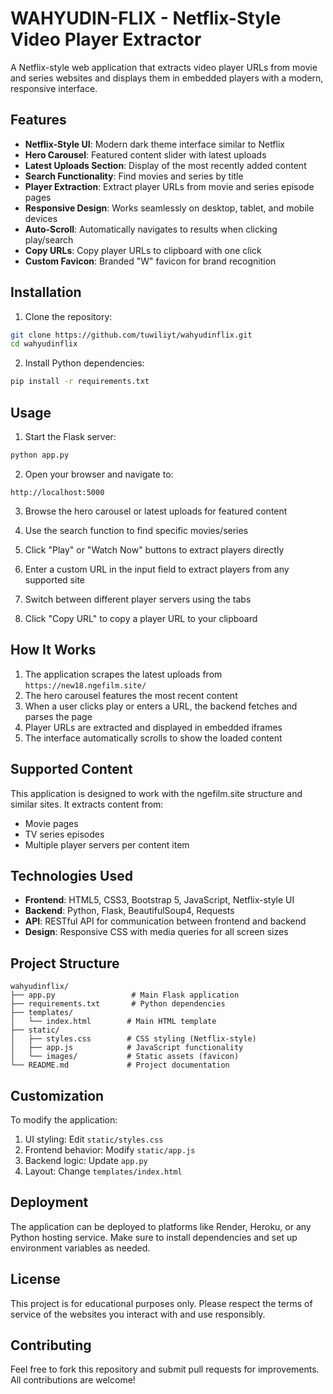 # WAHYUDIN-FLIX - Netflix-Style Video Player Extractor

A Netflix-style web application that extracts video player URLs from movie and series websites and displays them in embedded players with a modern, responsive interface.

## Features

- **Netflix-Style UI**: Modern dark theme interface similar to Netflix
- **Hero Carousel**: Featured content slider with latest uploads
- **Latest Uploads Section**: Display of the most recently added content
- **Search Functionality**: Find movies and series by title
- **Player Extraction**: Extract player URLs from movie and series episode pages
- **Responsive Design**: Works seamlessly on desktop, tablet, and mobile devices
- **Auto-Scroll**: Automatically navigates to results when clicking play/search
- **Copy URLs**: Copy player URLs to clipboard with one click
- **Custom Favicon**: Branded "W" favicon for brand recognition

## Installation

1. Clone the repository:
```bash
git clone https://github.com/tuwiliyt/wahyudinflix.git
cd wahyudinflix
```

2. Install Python dependencies:
```bash
pip install -r requirements.txt
```

## Usage

1. Start the Flask server:
```bash
python app.py
```

2. Open your browser and navigate to:
```
http://localhost:5000
```

3. Browse the hero carousel or latest uploads for featured content

4. Use the search function to find specific movies/series

5. Click "Play" or "Watch Now" buttons to extract players directly

6. Enter a custom URL in the input field to extract players from any supported site

7. Switch between different player servers using the tabs

8. Click "Copy URL" to copy a player URL to your clipboard

## How It Works

1. The application scrapes the latest uploads from `https://new18.ngefilm.site/`
2. The hero carousel features the most recent content
3. When a user clicks play or enters a URL, the backend fetches and parses the page
4. Player URLs are extracted and displayed in embedded iframes
5. The interface automatically scrolls to show the loaded content

## Supported Content

This application is designed to work with the ngefilm.site structure and similar sites. It extracts content from:
- Movie pages
- TV series episodes
- Multiple player servers per content item

## Technologies Used

- **Frontend**: HTML5, CSS3, Bootstrap 5, JavaScript, Netflix-style UI
- **Backend**: Python, Flask, BeautifulSoup4, Requests
- **API**: RESTful API for communication between frontend and backend
- **Design**: Responsive CSS with media queries for all screen sizes

## Project Structure

```
wahyudinflix/
├── app.py                 # Main Flask application
├── requirements.txt       # Python dependencies  
├── templates/
│   └── index.html        # Main HTML template
├── static/
│   ├── styles.css        # CSS styling (Netflix-style)
│   ├── app.js            # JavaScript functionality
│   └── images/           # Static assets (favicon)
└── README.md             # Project documentation
```

## Customization

To modify the application:

1. UI styling: Edit `static/styles.css`
2. Frontend behavior: Modify `static/app.js`
3. Backend logic: Update `app.py` 
4. Layout: Change `templates/index.html`

## Deployment

The application can be deployed to platforms like Render, Heroku, or any Python hosting service. Make sure to install dependencies and set up environment variables as needed.

## License

This project is for educational purposes only. Please respect the terms of service of the websites you interact with and use responsibly.

## Contributing

Feel free to fork this repository and submit pull requests for improvements. All contributions are welcome!